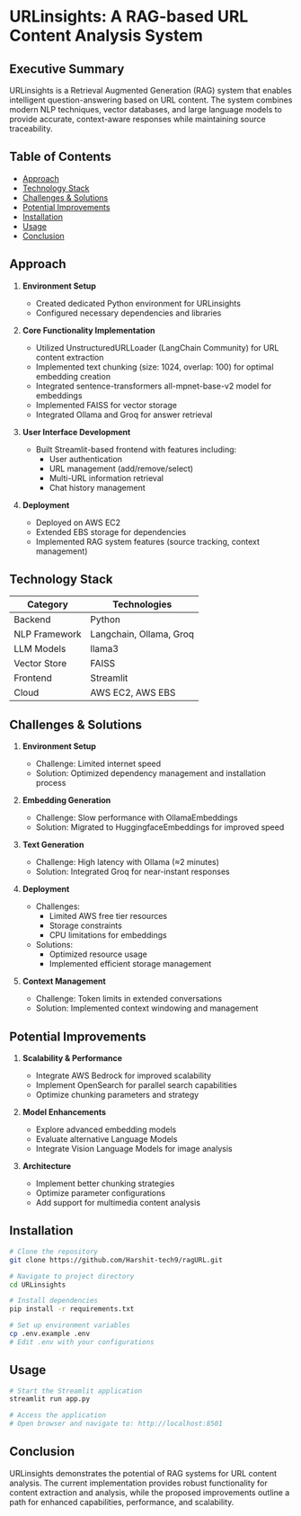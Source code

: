 # URLinsights: A RAG-based URL Content Analysis System

## Executive Summary
URLinsights is a Retrieval Augmented Generation (RAG) system that enables intelligent question-answering based on URL content. The system combines modern NLP techniques, vector databases, and large language models to provide accurate, context-aware responses while maintaining source traceability.

## Table of Contents
- [Approach](#approach)
- [Technology Stack](#technology-stack)
- [Challenges & Solutions](#challenges--solutions)
- [Potential Improvements](#potential-improvements)
- [Installation](#installation)
- [Usage](#usage)
- [Conclusion](#conclusion)

## Approach
1. **Environment Setup**
   - Created dedicated Python environment for URLinsights
   - Configured necessary dependencies and libraries

2. **Core Functionality Implementation**
   - Utilized UnstructuredURLLoader (LangChain Community) for URL content extraction
   - Implemented text chunking (size: 1024, overlap: 100) for optimal embedding creation
   - Integrated sentence-transformers all-mpnet-base-v2 model for embeddings
   - Implemented FAISS for vector storage
   - Integrated Ollama and Groq for answer retrieval

3. **User Interface Development**
   - Built Streamlit-based frontend with features including:
     - User authentication
     - URL management (add/remove/select)
     - Multi-URL information retrieval
     - Chat history management
     
4. **Deployment**
   - Deployed on AWS EC2
   - Extended EBS storage for dependencies
   - Implemented RAG system features (source tracking, context management)

## Technology Stack

| Category        | Technologies                |
|----------------|----------------------------|
| Backend        | Python                     |
| NLP Framework  | Langchain, Ollama, Groq   |
| LLM Models     | llama3                    |
| Vector Store   | FAISS                     |
| Frontend       | Streamlit                 |
| Cloud          | AWS EC2, AWS EBS          |

## Challenges & Solutions

1. **Environment Setup**
   - Challenge: Limited internet speed
   - Solution: Optimized dependency management and installation process

2. **Embedding Generation**
   - Challenge: Slow performance with OllamaEmbeddings
   - Solution: Migrated to HuggingfaceEmbeddings for improved speed

3. **Text Generation**
   - Challenge: High latency with Ollama (≈2 minutes)
   - Solution: Integrated Groq for near-instant responses

4. **Deployment**
   - Challenges:
     - Limited AWS free tier resources
     - Storage constraints
     - CPU limitations for embeddings
   - Solutions:
     - Optimized resource usage
     - Implemented efficient storage management
     
5. **Context Management**
   - Challenge: Token limits in extended conversations
   - Solution: Implemented context windowing and management

## Potential Improvements

1. **Scalability & Performance**
   - Integrate AWS Bedrock for improved scalability
   - Implement OpenSearch for parallel search capabilities
   - Optimize chunking parameters and strategy

2. **Model Enhancements**
   - Explore advanced embedding models
   - Evaluate alternative Language Models
   - Integrate Vision Language Models for image analysis

3. **Architecture**
   - Implement better chunking strategies
   - Optimize parameter configurations
   - Add support for multimedia content analysis

## Installation
```bash
# Clone the repository
git clone https://github.com/Harshit-tech9/ragURL.git

# Navigate to project directory
cd URLinsights

# Install dependencies
pip install -r requirements.txt

# Set up environment variables
cp .env.example .env
# Edit .env with your configurations
```

## Usage
```bash
# Start the Streamlit application
streamlit run app.py

# Access the application
# Open browser and navigate to: http://localhost:8501
```

## Conclusion
URLinsights demonstrates the potential of RAG systems for URL content analysis. The current implementation provides robust functionality for content extraction and analysis, while the proposed improvements outline a path for enhanced capabilities, performance, and scalability.
